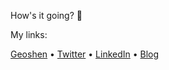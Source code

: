 How's it going? 👋

My links:

[Geoshen](https://geoshen.com) •
[Twitter](https://twitter.com/ozywuli) •
[LinkedIn](www.linkedin.com/in/oscar-wu-a02096108) •
[Blog](https://ozywuli.com/blog/)
